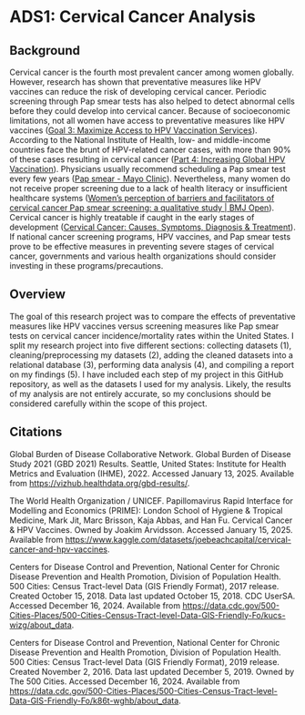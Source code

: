 # ADS1: Cervical Cancer Analysis

## Background

Cervical cancer is the fourth most prevalent cancer among women globally. However, research has shown that preventative measures like HPV vaccines can reduce the risk of developing cervical cancer. Periodic screening through Pap smear tests has also helped to detect abnormal cells before they could develop into cervical cancer. Because of socioeconomic limitations, not all women have access to preventative measures like HPV vaccines ([Goal 3: Maximize Access to HPV Vaccination Services](https://deainfo.nci.nih.gov/advisory/pcp/annualreports/hpv/Part3Goal3.htm#:~:text=While%20HPV%20vaccines%20are%20among,law's%20requirements%20for%20vaccine%20coverage.)). According to the National Institute of Health, low- and middle-income countries face the brunt of HPV-related cancer cases, with more than 90% of these cases resulting in cervical cancer ([Part 4: Increasing Global HPV Vaccination](https://deainfo.nci.nih.gov/advisory/pcp/annualreports/hpv/Part4.htm)). Physicians usually recommend scheduling a Pap smear test every few years ([Pap smear - Mayo Clinic](https://www.mayoclinic.org/tests-procedures/pap-smear/about/pac-20394841)). Nevertheless, many women do not receive proper screening due to a lack of health literacy or insufficient healthcare systems ([Women’s perception of barriers and facilitators of cervical cancer Pap smear screening: a qualitative study | BMJ Open](https://bmjopen.bmj.com/content/14/1/e072954)). Cervical cancer is highly treatable if caught in the early stages of development ([Cervical Cancer: Causes, Symptoms, Diagnosis & Treatment](https://my.clevelandclinic.org/health/diseases/12216-cervical-cancer)). If national cancer screening programs, HPV vaccines, and Pap smear tests prove to be effective measures in preventing severe stages of cervical cancer, governments and various health organizations should consider investing in these programs/precautions.

## Overview

The goal of this research project was to compare the effects of preventative measures like HPV vaccines versus screening measures like Pap smear tests on cervical cancer incidence/mortality rates within the United States. I split my research project into five different sections: collecting datasets (1), cleaning/preprocessing my datasets (2), adding the cleaned datasets into a relational database (3), performing data analysis (4), and compiling a report on my findings (5). I have included each step of my project in this GitHub repository, as well as the datasets I used for my analysis. Likely, the results of my analysis are not entirely accurate, so my conclusions should be considered carefully within the scope of this project.

## Citations

Global Burden of Disease Collaborative Network.
Global Burden of Disease Study 2021 (GBD 2021) Results.
Seattle, United States: Institute for Health Metrics and Evaluation (IHME), 2022. Accessed January 13, 2025.
Available from https://vizhub.healthdata.org/gbd-results/.

The World Health Organization / UNICEF. Papillomavirus Rapid Interface for Modelling and Economics (PRIME): London School of Hygiene & Tropical Medicine, Mark Jit, Marc Brisson, Kaja Abbas, and Han Fu. Cervical Cancer & HPV Vaccines.
Owned by Joakim Arvidsson. Accessed January 15, 2025. Available from https://www.kaggle.com/datasets/joebeachcapital/cervical-cancer-and-hpv-vaccines.

Centers for Disease Control and Prevention, National Center for Chronic Disease Prevention and Health Promotion, Division of Population Health.
500 Cities: Census Tract-level Data (GIS Friendly Format), 2017 release.
Created October 15, 2018. Data last updated October 15, 2018. CDC UserSA. Accessed December 16, 2024.
Available from https://data.cdc.gov/500-Cities-Places/500-Cities-Census-Tract-level-Data-GIS-Friendly-Fo/kucs-wizg/about_data.

Centers for Disease Control and Prevention, National Center for Chronic Disease Prevention and Health Promotion, Division of Population Health.
500 Cities: Census Tract-level Data (GIS Friendly Format), 2019 release.
Created November 2, 2016. Data last updated December 5, 2019. Owned by The 500 Cities. Accessed December 16, 2024.
Available from https://data.cdc.gov/500-Cities-Places/500-Cities-Census-Tract-level-Data-GIS-Friendly-Fo/k86t-wghb/about_data.



